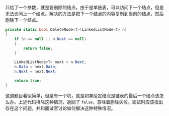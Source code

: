 只给了一个参数，就是要删除的结点。由于是单链表，可以访问下一个结点，但是无法访问上一个结点。解决的方法是把下一个结点的内容复制到当前的结点，然后删除下一个结点。
``` csharp
private static bool DeleteNode<T>(LinkedListNode<T> n)
{
    if (n == null || n.Next == null)
    {
        return false;
    }

    LinkedListNode<T> next = n.Next;
    n.Data = next.Data;
    n.Next = next.Next;

    return true;
}
```

这道题目看似简单，但是有一个坑，就是如果给定结点是链表的最后一个结点该怎么办。上述代码排除这种情况，返回了 `false`，意味着删除失败。面试时应该指出存在这个问题，并和面试官讨论如何解决这种特殊情况。
